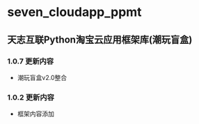 # seven_cloudapp_ppmt

## 天志互联Python淘宝云应用框架库(潮玩盲盒)

### 1.0.7 更新内容
* 潮玩盲盒v2.0整合

### 1.0.2 更新内容
* 框架内容添加
